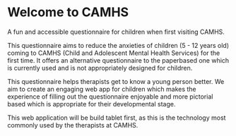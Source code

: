 # Welcome to CAMHS
A fun and accessible questionnaire for children when first visiting CAMHS. 

This questionnaire aims to reduce the anxieties of children (5 - 12 years old) coming to CAMHS (Child and Adolescent Mental Health Services) for the first time. It offers an alternative questionnaire to the paperbased one which is currently used and is not appropriately designed for children. 

This questionnaire helps therapists get to know a young person better. We aim to create an engaging web app for children which makes the experience of filling out the questionnaire enjoyable and more pictorial based which is appropriate for their developmental stage. 

This web application will be build tablet first, as this is the technology most commonly used by the therapists at CAMHS. 
